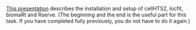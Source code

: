 [This presentation](http://docs.google.com/Presentation?id=dcr7k9x6_70gjn62fhp) describes the installation and setup of cellHTS2, locfit, biomaRt and Rserve. (The beginning and the end is the useful part for this task. If you have completed fully previously, you do not have to do it again.)